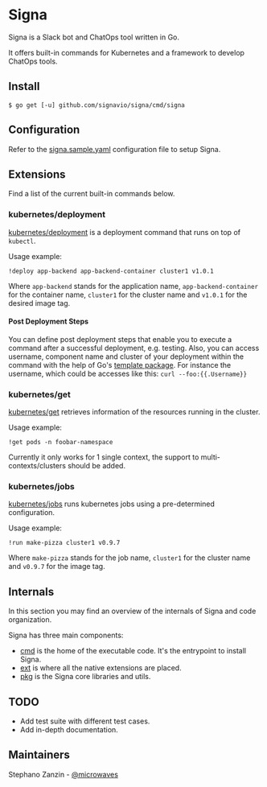 # Signa

Signa is a Slack bot and ChatOps tool written in Go.

It offers built-in commands for Kubernetes and a framework to develop ChatOps tools.

## Install

```
$ go get [-u] github.com/signavio/signa/cmd/signa
```

## Configuration

Refer to the [signa.sample.yaml](signa.sample.yaml) configuration file to setup Signa.

## Extensions

Find a list of the current built-in commands below.

### kubernetes/deployment

[kubernetes/deployment](ext/kubernetes/deployment) is a deployment
command that runs on top of `kubectl`.

Usage example:

```
!deploy app-backend app-backend-container cluster1 v1.0.1
```

Where `app-backend` stands for the application name, `app-backend-container` for the container name,
`cluster1` for the cluster name and `v1.0.1` for the desired image tag.

#### Post Deployment Steps

You can define post deployment steps that enable you to execute a command after a successful deployment, e.g. testing. 
Also, you can access username, component name and cluster of your deployment within the command with the help of Go's [template package](https://golang.org/pkg/text/template/#Template.DefinedTemplates).
For instance the username, which could be accesses like this: `curl --foo:{{.Username}}`

### kubernetes/get

[kubernetes/get](ext/kubernetes/get) retrieves information of the
resources running in the cluster.

Usage example:

```
!get pods -n foobar-namespace
```

Currently it only works for 1 single context, the support to multi-contexts/clusters should be added.

### kubernetes/jobs

[kubernetes/jobs](ext/kubernetes/jobs) runs kubernetes jobs using a pre-determined configuration.

Usage example:

```
!run make-pizza cluster1 v0.9.7
```

Where `make-pizza` stands for the job name, `cluster1` for the cluster name and `v0.9.7` for the
image tag.

## Internals

In this section you may find an overview of the internals of Signa and
code organization.

Signa has three main components:
- [cmd](cmd/) is the home of the executable code. It's the entrypoint to install Signa.
- [ext](ext/) is where all the native extensions are placed.
- [pkg](pkg/) is the Signa core libraries and utils.

## TODO

- Add test suite with different test cases.
- Add in-depth documentation.

## Maintainers

Stephano Zanzin - [@microwaves](https://github.com/microwaves)
